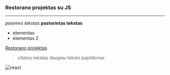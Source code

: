 
### Restorano projektas su JS 
---
*pasvires tekstas*
**pastorintas tekstas**
- elementas
- elementas 2

[Restorano projektas](https://kazkas.lt) 

> citatos tekstas
> daugiau teksto
> papildomai
>


![react](https://img.shields.io/badge/react-kasnors-blue?logo=react)